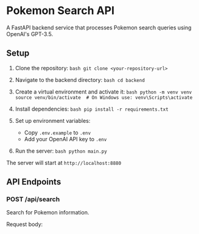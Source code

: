 # Pokemon Search API

A FastAPI backend service that processes Pokemon search queries using OpenAI's GPT-3.5.

## Setup

1. Clone the repository:   ```bash
   git clone <your-repository-url>   ```

2. Navigate to the backend directory:   ```bash
   cd backend   ```

3. Create a virtual environment and activate it:   ```bash
   python -m venv venv
   source venv/bin/activate  # On Windows use: venv\Scripts\activate   ```

4. Install dependencies:   ```bash
   pip install -r requirements.txt   ```

5. Set up environment variables:
   - Copy `.env.example` to `.env`
   - Add your OpenAI API key to `.env`

6. Run the server:   ```bash
   python main.py   ```

The server will start at `http://localhost:8880`

## API Endpoints

### POST /api/search
Search for Pokemon information.

Request body:
